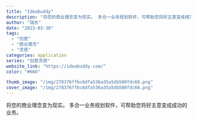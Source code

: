 ```yaml
---
title: "Ideabuddy"
description: "将您的商业理念变为现实。 多合一业务规划软件，可帮助您将好主意变成成功的业务。"
author: "瑞东"
date: "2023-03-30"
tags:
  - "创意"
  - "商业理念"
  - "灵感"
categories: application
series: "创意灵感"
website_link: "https://ideabuddy.com/"
color: "#666"

thumb_image: "/img/278376ffbc6dfa536a35a5db500fdc66.png"
cover_image: "/img/278376ffbc6dfa536a35a5db500fdc66.png"
---
```


将您的商业理念变为现实。 多合一业务规划软件，可帮助您将好主意变成成功的业务。